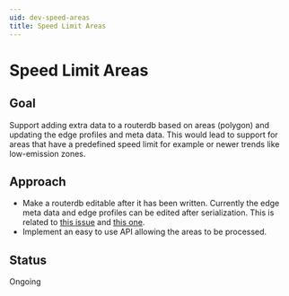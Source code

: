 ```yaml
---
uid: dev-speed-areas
title: Speed Limit Areas
---
```


# Speed Limit Areas

## Goal

Support adding extra data to a routerdb based on areas (polygon) and updating the edge profiles and meta data. This would lead to support for areas that have a predefined speed limit for example or newer trends like low-emission zones.

## Approach

- Make a routerdb editable after it has been written. Currently the edge meta data and edge profiles can be edited after serialization. This is related to [this issue](https://github.com/itinero/reminiscence/issues/12) and [this one](https://github.com/itinero/routing/issues/146).
- Implement an easy to use API allowing the areas to be processed.

## Status

Ongoing
